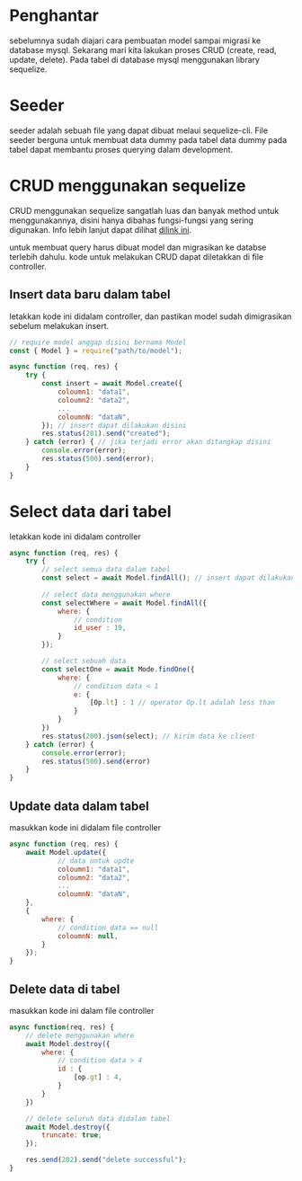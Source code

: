 # Penghantar
sebelumnya sudah diajari cara pembuatan model sampai migrasi ke database mysql. Sekarang mari kita lakukan proses CRUD (create, read, update, delete). Pada tabel di database mysql menggunakan library sequelize.

# Seeder
seeder adalah sebuah file yang dapat dibuat melaui sequelize-cli. File seeder berguna untuk membuat data dummy pada tabel data dummy pada tabel dapat membantu proses querying dalam development.

# CRUD menggunakan sequelize
CRUD menggunakan sequelize sangatlah luas dan banyak method untuk menggunakannya, disini hanya dibahas fungsi-fungsi yang sering digunakan. Info lebih lanjut dapat dilihat [dilink ini](https://www.google.com/search?q=sequelize+documentation).

untuk membuat query harus dibuat model dan migrasikan ke databse terlebih dahulu. kode untuk melakukan CRUD dapat diletakkan di file controller.

## Insert data baru dalam tabel
letakkan kode ini didalam controller, dan pastikan model sudah dimigrasikan sebelum melakukan insert.
```js
// require model anggap disini bernama Model
const { Model } = require("path/to/model");

async function (req, res) {
    try {
        const insert = await Model.create({
            coloumn1: "data1",
            coloumn2: "data2",
            ...
            coloumnN: "dataN",
        }); // insert dapat dilakukan disini
        res.status(201).send("created");
    } catch (error) { // jika terjadi error akan ditangkap disini
        console.error(error);
        res.status(500).send(error);
    }
}
```
# Select data dari tabel
letakkan kode ini didalam controller
```js
async function (req, res) {
    try {
        // select semua data dalam tabel
        const select = await Model.findAll(); // insert dapat dilakukan disini
        
        // select data menggunakan where
        const selectWhere = await Model.findAll({
            where: {
                // condition
                id_user : 19,
            }
        });

        // select sebuah data
        const selectOne = await Mode.findOne({
            where: {
                // condition data < 1
                e: {
                    [Op.lt] : 1 // operator Op.lt adalah less than
                }
            }
        })
        res.status(200).json(select); // kirim data ke client
    } catch (error) {
        console.error(error);
        res.status(500).send(error)
    }
}
```

## Update data dalam tabel
masukkan kode ini didalam file controller
```js
async function (req, res) {
    await Model.update({
            // data untuk updte
            coloumn1: "data1",
            coloumn2: "data2",
            ...
            coloumnN: "dataN",
    },
    {
        where: {
            // condition data == null
            coloumnN: null,
        }
    });
}
```

## Delete data di tabel
masukkan kode ini dalam file controller
```js
async function(req, res) {
    // delete menggunakan where
    await Model.destroy({
        where: {
            // condition data > 4
            id : {
                [op.gt] : 4,
            }
        }
    })

    // delete seluruh data didalam tabel
    await Model.destroy({
        truncate: true,
    });

    res.send(202).send("delete successful");
}
```
